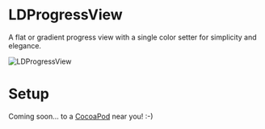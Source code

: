 LDProgressView
==============

A flat or gradient progress view with a single color setter for simplicity and elegance.

![LDProgressView](https://dl.dropboxusercontent.com/u/20180054/Github%20Resources/LD-progress-view.png)

# Setup
Coming soon... to a [CocoaPod](http://cocoapods.org) near you! :-)
